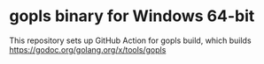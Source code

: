 # gopls binary for Windows 64-bit

This repository sets up GitHub Action for gopls build, which builds https://godoc.org/golang.org/x/tools/gopls
